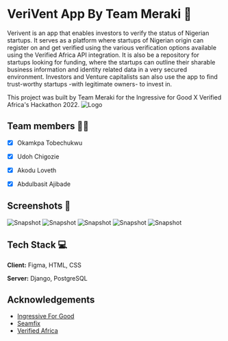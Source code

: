 
# VeriVent App By Team Meraki 🚀

Verivent is an app that enables investors to verify the status of Nigerian startups. It serves as a platform where startups of Nigerian origin can register on and get verified using the various verification options available using the Verified Africa API integration.
It is also be a repository for startups looking for funding, where the startups can outline their sharable business information and identity related data in a very secured environment.
Investors and Venture capitalists san also use the app to find trust-worthy startups -with legitimate owners- to invest in.

This project was built by Team Meraki for the Ingressive for Good X Verified Africa's Hackathon 2022.
![Logo](https://i.postimg.cc/yd81jsgY/verivent.jpg)


## Team members 👨👩

- [X] Okamkpa Tobechukwu
- [X] Udoh Chigozie
- [X] Akodu Loveth
- [X] Abdulbasit Ajibade




## Screenshots 📸

![Snapshot](https://i.postimg.cc/dVvGFNhP/snapshot1.jpg)
![Snapshot](https://i.postimg.cc/3wfGgKnY/snapshot2.jpg)
![Snapshot](https://i.postimg.cc/52nQV4cL/snapshot3.jpg)
![Snapshot](https://i.postimg.cc/6QF3WTM2/snapshot4.jpg)
![Snapshot](https://i.postimg.cc/vZcb4bgW/snapshot5.jpg)



## Tech Stack 💻

**Client:** Figma, HTML, CSS

**Server:** Django, PostgreSQL


## Acknowledgements

 - [Ingressive For Good](https://ingressive.org/)
 - [Seamfix](https://seamfix.com/)
 - [Verified Africa](https://verified.africa/)

